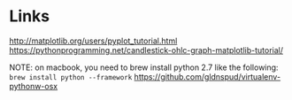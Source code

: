 Links
=====

http://matplotlib.org/users/pyplot_tutorial.html
https://pythonprogramming.net/candlestick-ohlc-graph-matplotlib-tutorial/

NOTE: on macbook, you need to brew install python 2.7 like the following:
`brew install python --framework`
https://github.com/gldnspud/virtualenv-pythonw-osx

